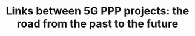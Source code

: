 ---
paper_type: Journal
title: "Links between 5G PPP projects: the road from the past to the future"
authors: Roman Odarchenko, Giorgi Labadze
journal_title: "Scientific and Practical Cyber Security Journal (SPCSJ) 5(2): 45-50"
doi:  
repository_link: https://journal.scsa.ge/papers/links-between-5g-ppp-projects-the-road-from-the-past-to-the-future/
relevance: "To ensure the European leadership in the direction of the development and deployment of 5G networks 5G PPP in close collaboration with EC supports different related activities. There were already launched the 5G PPP project of three phases. It was shown that they are closely linked. This aims to present and analyze the links between 5G-Xcast, 5GTOURS, and 5GASP projects, the continuity of the conducted research activities, and new directions of future research."
---